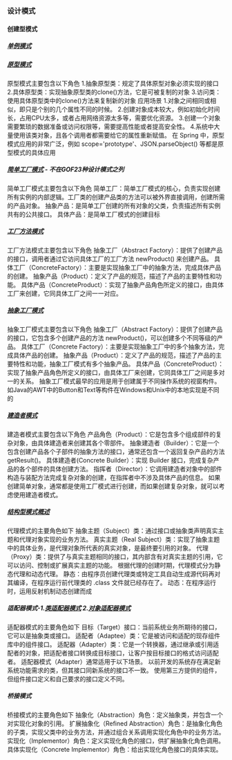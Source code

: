 ### 设计模式
#### 创建型模式
##### [单例模式](./src/singleton)
##### [原型模式](./src/prototype)
原型模式主要包含以下角色
1.抽象原型类：规定了具体原型对象必须实现的接口
2.具体原型类：实现抽象原型类的clone()方法，它是可被复制的对象
3.访问类：使用具体原型类中的clone()方法来复制新的对象
应用场景
1.对象之间相同或相似，即只是个别的几个属性不同的时候。
2.创建对象成本较大，例如初始化时间长，占用CPU太多，或者占用网络资源太多等，需要优化资源。
3.创建一个对象需要繁琐的数据准备或访问权限等，需要提高性能或者提高安全性。
4.系统中大量使用该类对象，且各个调用者都需要给它的属性重新赋值。
在 Spring 中，原型模式应用的非常广泛，例如 scope='prototype'、JSON.parseObject() 等都是原型模式的具体应用
##### [简单工厂模式](./src/simplefactory) - 不在GOF23种设计模式之列
简单工厂模式主要包含以下角色
简单工厂：简单工厂模式的核心，负责实现创建所有实例的内部逻辑。工厂类的创建产品类的方法可以被外界直接调用，创建所需的产品对象。
抽象产品：是简单工厂创建的所有对象的父类，负责描述所有实例共有的公共接口。
具体产品：是简单工厂模式的创建目标
##### [工厂方法模式](./src/factorymethod)
工厂方法模式主要包含以下角色
抽象工厂（Abstract Factory）：提供了创建产品的接口，调用者通过它访问具体工厂的工厂方法 newProduct() 来创建产品。
具体工厂（ConcreteFactory）：主要是实现抽象工厂中的抽象方法，完成具体产品的创建。
抽象产品（Product）：定义了产品的规范，描述了产品的主要特性和功能。
具体产品（ConcreteProduct）：实现了抽象产品角色所定义的接口，由具体工厂来创建，它同具体工厂之间一一对应。
##### [抽象工厂模式](./src/abstractfactory)
抽象工厂模式主要包含以下角色
抽象工厂（Abstract Factory）：提供了创建产品的接口，它包含多个创建产品的方法 newProduct()，可以创建多个不同等级的产品。
具体工厂（Concrete Factory）：主要是实现抽象工厂中的多个抽象方法，完成具体产品的创建。
抽象产品（Product）：定义了产品的规范，描述了产品的主要特性和功能，抽象工厂模式有多个抽象产品。
具体产品（ConcreteProduct）：实现了抽象产品角色所定义的接口，由具体工厂来创建，它同具体工厂之间是多对一的关系。
抽象工厂模式最早的应用是用于创建属于不同操作系统的视窗构件。如Java的AWT中的Button和Text等构件在Windows和Unix中的本地实现是不同的
##### [建造者模式](./src/builder)
建造者模式主要包含以下角色
产品角色（Product）：它是包含多个组成部件的复杂对象，由具体建造者来创建其各个零部件。
抽象建造者（Builder）：它是一个包含创建产品各个子部件的抽象方法的接口，通常还包含一个返回复杂产品的方法 getResult()。
具体建造者(Concrete Builder）：实现 Builder 接口，完成复杂产品的各个部件的具体创建方法。
指挥者（Director）：它调用建造者对象中的部件构造与装配方法完成复杂对象的创建，在指挥者中不涉及具体产品的信息。
如果创建简单对象，通常都是使用工厂模式进行创建，而如果创建复杂对象，就可以考虑使用建造者模式。
##### [结构型模式概述](./src/proxy)
代理模式的主要角色如下
抽象主题（Subject）类：通过接口或抽象类声明真实主题和代理对象实现的业务方法。
真实主题（Real Subject）类：实现了抽象主题中的具体业务，是代理对象所代表的真实对象，是最终要引用的对象。
代理（Proxy）类：提供了与真实主题相同的接口，其内部含有对真实主题的引用，它可以访问、控制或扩展真实主题的功能。
根据代理的创建时期，代理模式分为静态代理和动态代理。
静态：由程序员创建代理类或特定工具自动生成源代码再对其编译，在程序运行前代理类的 .class 文件就已经存在了。
动态：在程序运行时，运用反射机制动态创建而成
##### 适配器模式-1.[类适配器模式](./src/classadapter) 2.[对象适配器模式](./src/objectadapter)
适配器模式的主要角色如下
目标（Target）接口：当前系统业务所期待的接口，它可以是抽象类或接口。
适配者（Adaptee）类：它是被访问和适配的现存组件库中的组件接口。
适配器（Adapter）类：它是一个转换器，通过继承或引用适配者的对象，把适配者接口转换成目标接口，让客户按目标接口的格式访问适配者。
适配器模式（Adapter）通常适用于以下场景。
以前开发的系统存在满足新系统功能需求的类，但其接口同新系统的接口不一致。
使用第三方提供的组件，但组件接口定义和自己要求的接口定义不同。
##### 桥接模式
桥接模式的主要角色如下
抽象化（Abstraction）角色：定义抽象类，并包含一个对实现化对象的引用。
扩展抽象化（Refined Abstraction）角色：是抽象化角色的子类，实现父类中的业务方法，并通过组合关系调用实现化角色中的业务方法。
实现化（Implementor）角色：定义实现化角色的接口，供扩展抽象化角色调用。
具体实现化（Concrete Implementor）角色：给出实现化角色接口的具体实现。